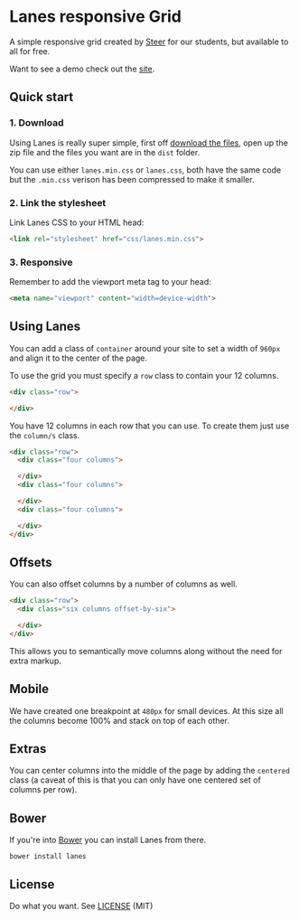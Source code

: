 # Lanes responsive Grid
A simple responsive grid created by [Steer](http://steer.me) for our students, but available to all for free.

Want to see a demo check out the [site](http://steersystems.github.io/Lanes).

## Quick start

### 1. Download
Using Lanes is really super simple, first off [download the files](https://github.com/steersystems/Lanes/archive/master.zip), open up the zip file and the files you want are in the `dist` folder.

You can use either `lanes.min.css` or `lanes.css`, both have the same code but the `.min.css` verison has been compressed to make it smaller.


### 2. Link the stylesheet
Link Lanes CSS to your HTML head:
````html
<link rel="stylesheet" href="css/lanes.min.css">
````

### 3. Responsive
Remember to add the viewport meta tag to your head:
````html
<meta name="viewport" content="width=device-width">
````

## Using Lanes
You can add a class of `container` around your site to set a width of `960px` and align it to the center of the page.

To use the grid you must specify a `row` class to contain your 12 columns.

````html
<div class="row">

</div>
````

You have 12 columns in each row that you can use. To create them just use the `column/s` class.

````html
<div class="row">
  <div class="four columns">

  </div>
  <div class="four columns">

  </div>
  <div class="four columns">

  </div>
</div>
````

## Offsets
You can also offset columns by a number of columns as well.

````html
<div class="row">
  <div class="six columns offset-by-six">

  </div>
</div>
````
This allows you to semantically move columns along without the need for extra markup.

## Mobile
We have created one breakpoint at `480px` for small devices. At this size all the columns become 100% and stack on top of each other.

## Extras
You can center columns into the middle of the page by adding the `centered` class (a caveat of this is that you can only have one centered set of columns per row).

## Bower
If you're into [Bower](http://bower.io/) you can install Lanes from there.
````
bower install lanes
````

## License
Do what you want. See [LICENSE](https://github.com/steersystems/Lanes/blob/master/LICENSE) (MIT)